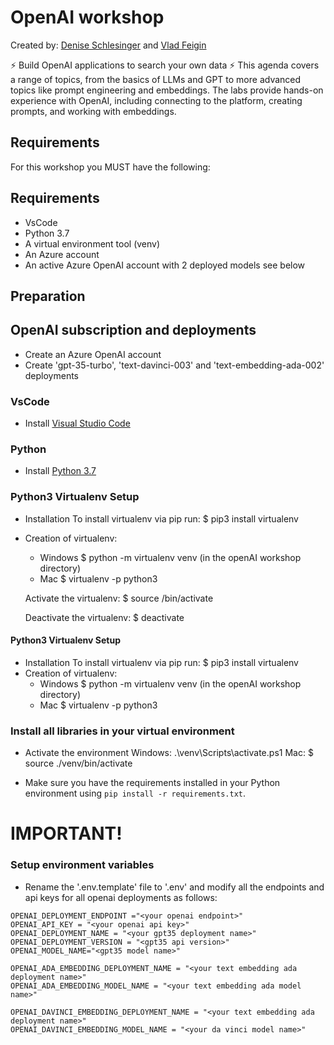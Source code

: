 # OpenAI workshop 
Created by: [Denise Schlesinger](https://www.linkedin.com/in/deniseschlesinger/) and [Vlad Feigin](https://www.linkedin.com/in/vladifeigin/) 

⚡ Build OpenAI applications to search your own data ⚡
This agenda covers a range of topics, from the basics of LLMs and GPT to more advanced topics like prompt engineering and embeddings. The labs provide hands-on experience with OpenAI, including connecting to the platform, creating prompts, and working with embeddings. 


## Requirements
For this workshop you MUST have the following:

## Requirements
- VsCode
- Python 3.7
- A virtual environment tool (venv)
- An Azure account 
- An active Azure OpenAI account with 2 deployed models see below

## Preparation

## OpenAI subscription and deployments
* Create an Azure OpenAI account
* Create 'gpt-35-turbo', 'text-davinci-003' and 'text-embedding-ada-002' deployments

### VsCode
* Install [Visual Studio Code](https://code.visualstudio.com/)

### Python
* Install [Python 3.7](https://www.python.org/downloads/release/python-31011/)

### Python3 Virtualenv Setup
*  Installation
        To install virtualenv via pip run:
            $ pip3 install virtualenv
* Creation of virtualenv:
    - Windows
    $ python -m virtualenv venv (in the openAI workshop directory)
    - Mac
    $ virtualenv -p python3 <desired-path>

    Activate the virtualenv:
    $ source <desired-path>/bin/activate

    Deactivate the virtualenv:
    $ deactivate

#### Python3 Virtualenv Setup
*  Installation
        To install virtualenv via pip run:
            $ pip3 install virtualenv
* Creation of virtualenv:
    - Windows
    $ python -m virtualenv venv (in the openAI workshop directory)
    - Mac
    $ virtualenv -p python3 <desired-path>

### Install all libraries in your virtual environment
* Activate the environment
    Windows:
        .\venv\Scripts\activate.ps1
    Mac:
    $ source ./venv/bin/activate

* Make sure you have the requirements installed in your Python environment using `pip install -r requirements.txt`.


# IMPORTANT!
### Setup environment variables
* Rename the '.env.template' file to '.env' and modify all the endpoints and api keys for all openai deployments as follows:
```
OPENAI_DEPLOYMENT_ENDPOINT ="<your openai endpoint>" 
OPENAI_API_KEY = "<your openai api key>"
OPENAI_DEPLOYMENT_NAME = "<your gpt35 deployment name>"
OPENAI_DEPLOYMENT_VERSION = "<gpt35 api version>"
OPENAI_MODEL_NAME="<gpt35 model name>"

OPENAI_ADA_EMBEDDING_DEPLOYMENT_NAME = "<your text embedding ada deployment name>"
OPENAI_ADA_EMBEDDING_MODEL_NAME = "<your text embedding ada model name>"

OPENAI_DAVINCI_EMBEDDING_DEPLOYMENT_NAME = "<your text embedding ada deployment name>"
OPENAI_DAVINCI_EMBEDDING_MODEL_NAME = "<your da vinci model name>"

```